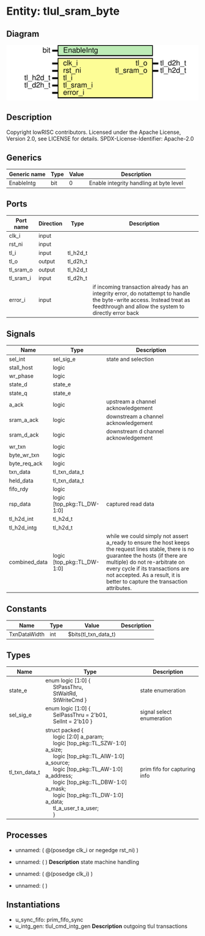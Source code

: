 # Entity: tlul_sram_byte

## Diagram

![Diagram](tlul_sram_byte.svg "Diagram")
## Description

Copyright lowRISC contributors.
 Licensed under the Apache License, Version 2.0, see LICENSE for details.
 SPDX-License-Identifier: Apache-2.0
 
## Generics

| Generic name | Type | Value | Description                             |
| ------------ | ---- | ----- | --------------------------------------- |
| EnableIntg   | bit  | 0     | Enable integrity handling at byte level |
## Ports

| Port name | Direction | Type     | Description                                                                                                                                                                       |
| --------- | --------- | -------- | --------------------------------------------------------------------------------------------------------------------------------------------------------------------------------- |
| clk_i     | input     |          |                                                                                                                                                                                   |
| rst_ni    | input     |          |                                                                                                                                                                                   |
| tl_i      | input     | tl_h2d_t |                                                                                                                                                                                   |
| tl_o      | output    | tl_d2h_t |                                                                                                                                                                                   |
| tl_sram_o | output    | tl_h2d_t |                                                                                                                                                                                   |
| tl_sram_i | input     | tl_d2h_t |                                                                                                                                                                                   |
| error_i   | input     |          | if incoming transaction already has an integrity error, do notattempt to handle the byte-write access.  Instead treat as feedthrough and allow the system to directly error back  |
## Signals

| Name          | Type                       | Description                                                                                                                                                                                                                                                                                    |
| ------------- | -------------------------- | ---------------------------------------------------------------------------------------------------------------------------------------------------------------------------------------------------------------------------------------------------------------------------------------------- |
| sel_int       | sel_sig_e                  | state and selection                                                                                                                                                                                                                                                                            |
| stall_host    | logic                      |                                                                                                                                                                                                                                                                                                |
| wr_phase      | logic                      |                                                                                                                                                                                                                                                                                                |
| state_d       | state_e                    |                                                                                                                                                                                                                                                                                                |
| state_q       | state_e                    |                                                                                                                                                                                                                                                                                                |
| a_ack         | logic                      | upstream a channel acknowledgement                                                                                                                                                                                                                                                             |
| sram_a_ack    | logic                      | downstream a channel acknowledgement                                                                                                                                                                                                                                                           |
| sram_d_ack    | logic                      | downstream d channel acknowledgement                                                                                                                                                                                                                                                           |
| wr_txn        | logic                      |                                                                                                                                                                                                                                                                                                |
| byte_wr_txn   | logic                      |                                                                                                                                                                                                                                                                                                |
| byte_req_ack  | logic                      |                                                                                                                                                                                                                                                                                                |
| txn_data      | tl_txn_data_t              |                                                                                                                                                                                                                                                                                                |
| held_data     | tl_txn_data_t              |                                                                                                                                                                                                                                                                                                |
| fifo_rdy      | logic                      |                                                                                                                                                                                                                                                                                                |
| rsp_data      | logic [top_pkg::TL_DW-1:0] | captured read data                                                                                                                                                                                                                                                                             |
| tl_h2d_int    | tl_h2d_t                   |                                                                                                                                                                                                                                                                                                |
| tl_h2d_intg   | tl_h2d_t                   |                                                                                                                                                                                                                                                                                                |
| combined_data | logic [top_pkg::TL_DW-1:0] | while we could simply not assert a_ready to ensure the host keeps the request lines stable, there is no guarantee the hosts (if there are multiple) do not re-arbitrate on every cycle if its transactions are not accepted. As a result, it is better to capture the transaction attributes.  |
## Constants

| Name         | Type | Value                | Description |
| ------------ | ---- | -------------------- | ----------- |
| TxnDataWidth | int  | $bits(tl_txn_data_t) |             |
## Types

| Name          | Type                                                                                                                                                                                                                                                                                                                                                                                                                                                                                                                                                                                                                            | Description                   |
| ------------- | ------------------------------------------------------------------------------------------------------------------------------------------------------------------------------------------------------------------------------------------------------------------------------------------------------------------------------------------------------------------------------------------------------------------------------------------------------------------------------------------------------------------------------------------------------------------------------------------------------------------------------- | ----------------------------- |
| state_e       | enum logic [1:0] {<br><span style="padding-left:20px">     StPassThru,<br><span style="padding-left:20px">     StWaitRd,<br><span style="padding-left:20px">     StWriteCmd   }                                                                                                                                                                                                                                                                                                                                                                                                                                                 | state enumeration             |
| sel_sig_e     | enum logic [1:0] {<br><span style="padding-left:20px">     SelPassThru = 2'b01,<br><span style="padding-left:20px">     SelInt = 2'b10   }                                                                                                                                                                                                                                                                                                                                                                                                                                                                                      | signal select enumeration     |
| tl_txn_data_t | struct packed {<br><span style="padding-left:20px">     logic                  [2:0]  a_param;<br><span style="padding-left:20px">     logic  [top_pkg::TL_SZW-1:0]  a_size;<br><span style="padding-left:20px">     logic  [top_pkg::TL_AIW-1:0]  a_source;<br><span style="padding-left:20px">     logic   [top_pkg::TL_AW-1:0]  a_address;<br><span style="padding-left:20px">     logic  [top_pkg::TL_DBW-1:0]  a_mask;<br><span style="padding-left:20px">     logic   [top_pkg::TL_DW-1:0]  a_data;<br><span style="padding-left:20px">     tl_a_user_t                   a_user;<br><span style="padding-left:20px">   } | prim fifo for capturing info  |
## Processes
- unnamed: ( @(posedge clk_i or negedge rst_ni) )
- unnamed: (  )
**Description**
state machine handling

- unnamed: ( @(posedge clk_i) )
- unnamed: (  )
## Instantiations

- u_sync_fifo: prim_fifo_sync
- u_intg_gen: tlul_cmd_intg_gen
**Description**
outgoing tlul transactions

